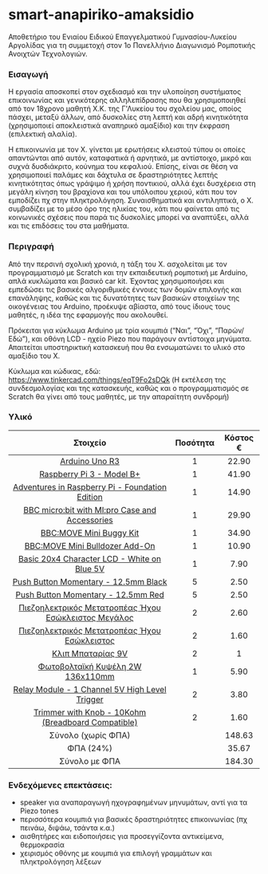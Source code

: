 # smart-anapiriko-amaksidio
Αποθετήριο του Ενιαίου Ειδικού Επαγγελματικού Γυμνασίου-Λυκείου Αργολίδας για τη συμμετοχή στον 1ο Πανελλήνιο Διαγωνισμό Ρομποτικής Ανοιχτών Τεχνολογιών.

### Εισαγωγή

Η εργασία αποσκοπεί στον σχεδιασμό και την υλοποίηση συστήματος επικοινωνίας και γενικότερης αλληλεπίδρασης που θα χρησιμοποιηθεί από τον 18χρονο μαθητή Χ.Κ. της Γ'Λυκείου του σχολείου μας, οποίος πάσχει, μεταξύ άλλων, από δυσκολίες στη λεπτή και αδρή κινητικότητα (χρησιμοποιεί αποκλειστικά αναπηρικό αμαξίδιο) και την έκφραση (επιλεκτική αλαλία).

Η επικοινωνία με τον Χ. γίνεται με ερωτήσεις κλειστού τύπου οι οποίες απαντώνται από αυτόν, καταφατικά ή αρνητικά, με αντίστοιχο, μικρό και συχνά δυσδιάκριτο, κούνημα του κεφαλιού. Επίσης, είναι σε θέση να χρησιμοποιεί παλάμες και δάχτυλα σε δραστηριότητες λεπτής κινητικότητας όπως γράψιμο ή χρήση ποντικιού, αλλά έχει δυσχέρεια στη μεγάλη κίνηση του βραχίονα και του υπόλοιπου χεριού, κάτι που τον εμποδίζει πχ στην πληκτρολόγηση. Συναισθηματικά και αντιληπτικά, ο Χ. συμβαδίζει με το μέσο όρο της ηλικίας του, κάτι που φαίνεται από τις κοινωνικές σχέσεις που παρά τις δυσκολίες μπορεί να αναπτύξει, αλλά και τις επιδόσεις του στα μαθήματα.

### Περιγραφή 

Από την περσινή σχολική χρονιά, η τάξη του Χ. ασχολείται με τον προγραμματισμό με Scratch και την εκπαιδευτική ρομποτική με Arduino, απλά κυκλώματα και βασικό car kit. Έχοντας χρησιμοποιήσει και εμπεδώσει τις βασικές αλγοριθμικές έννοιες των δομών επιλογής και επανάληψης, καθώς και τις δυνατότητες των βασικών στοιχείων της οικογένειας του Arduino, προέκυψε αβίαστα, από τους ίδιους τους μαθητές, η ιδέα της εφαρμογής που ακολουθεί.

Πρόκειται για κύκλωμα Arduino με τρία κουμπιά (“Ναι”, “Όχι”, “Παρών/Εδώ”), και οθόνη LCD - ηχείο Piezo που παράγουν αντίστοιχα μηνύματα. Απαιτείται υποστηρικτική κατασκευή που θα ενσωματώνει το υλικό στο αμαξίδιο του Χ.

Κύκλωμα και κώδικας, εδώ: https://www.tinkercad.com/things/eqT9Fo2sDQk
(Η εκτέλεση της συνδεσμολογίας και της κατασκευής, καθώς και ο προγραμματισμός σε Scratch θα γίνει από τους μαθητές, με την απαραίτητη συνδρομή)

### Υλικό

| Στοιχείο  | Ποσότητα | Κόστος € |
| :-----------: | :-----------: | :-----------: |
| [Arduino Uno R3](https://grobotronics.com/arduino-uno-rev3.html)  | 1  | 22.90  |
| [Raspberry Pi 3 - Model B+](https://grobotronics.com/raspberry-pi-3-model-b-el.html)  | 1  | 41.90  |
| [Adventures in Raspberry Pi - Foundation Edition](https://grobotronics.com/adventures-in-raspberry-pi-foundation-edition.html)  | 1  | 14.90  |
| [BBC micro:bit with MI:pro Case and Accessories](https://grobotronics.com/bbc-micro-bit-with-mi-pro-case-and-accessories.html)  | 1  | 29.90  |
| [BBC:MOVE Mini Buggy Kit](https://grobotronics.com/bbc-move-mini-buggy-kit.html) | 1 | 34.90  |
| [BBC:MOVE Mini Bulldozer Add-On](https://grobotronics.com/bbc-move-mini-bulldozer-add-on.html) | 1 | 10.90  |
| [Basic 20x4 Character LCD - White on Blue 5V](https://grobotronics.com/basic-20x4-character-lcd-white-on-blue-5v.html)  | 1  | 7.90  |
| [Push Button Momentary - 12.5mm Black](https://grobotronics.com/push-button-momentary-12.5mm-black.html) | 5  | 2.50  |
| [Push Button Momentary - 12.5mm Red](https://grobotronics.com/push-button-momentary-12.5mm-red.html) | 5  | 2.50  |
| [Πιεζοηλεκτρικός Μετατροπέας Ήχου Εσώκλειστος Μεγάλος](https://grobotronics.com/large-enclosed-piezo-element-w-wires.html) | 2  | 2.60  |
| [Πιεζοηλεκτρικός Μετατροπέας Ήχου Εσώκλειστος](https://grobotronics.com/sound-transducer-piezo-enclosed.html) | 2  | 1.60  |
| [Κλιπ Μπαταρίας 9V](https://grobotronics.com/9v-battery-clip.html) | 2 | 1  |
| [Φωτοβολταϊκή Κυψέλη 2W 136x110mm](https://grobotronics.com/solar-panel-2w-136x110mm.html) | 1 | 5.90  |
| [Relay Module - 1 Channel 5V High Level Trigger](https://grobotronics.com/relay-module-1-channel-isolated.html) | 2 | 3.80  |
| [Trimmer with Knob - 10Kohm (Breadboard Compatible)](https://grobotronics.com/trimmer-with-knob-10kohm-breadboard-compatible.html) | 2 | 1.60  |
| Σύνολο (χωρίς ΦΠΑ)| | 148.63 |
| ΦΠΑ (24%) | | 35.67 |
| Σύνολο με ΦΠΑ | | 184.30 |

 


### Ενδεχόμενες επεκτάσεις:

- speaker για αναπαραγωγή ηχογραφημένων μηνυμάτων, αντί για τα Piezo tones
- περισσότερα κουμπιά για βασικές δραστηριότητες επικοινωνίας (πχ πεινάω, διψάω, τσάντα κ.α.)
- αισθητήρες και ειδοποιήσεις για προσεγγίζοντα αντικείμενα, θερμοκρασία
- χειρισμός οθόνης με κουμπιά για επιλογή γραμμάτων και πληκτρολόγηση λέξεων


